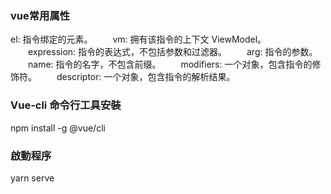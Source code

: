 ### vue常用属性 
   el: 指令绑定的元素。
　　vm: 拥有该指令的上下文 ViewModel。
　　expression: 指令的表达式，不包括参数和过滤器。
　　arg: 指令的参数。
　　name: 指令的名字，不包含前缀。
　　modifiers: 一个对象，包含指令的修饰符。
　　descriptor: 一个对象，包含指令的解析结果。

### Vue-cli 命令行工具安裝
npm install -g @vue/cli


### 啟動程序
yarn serve


